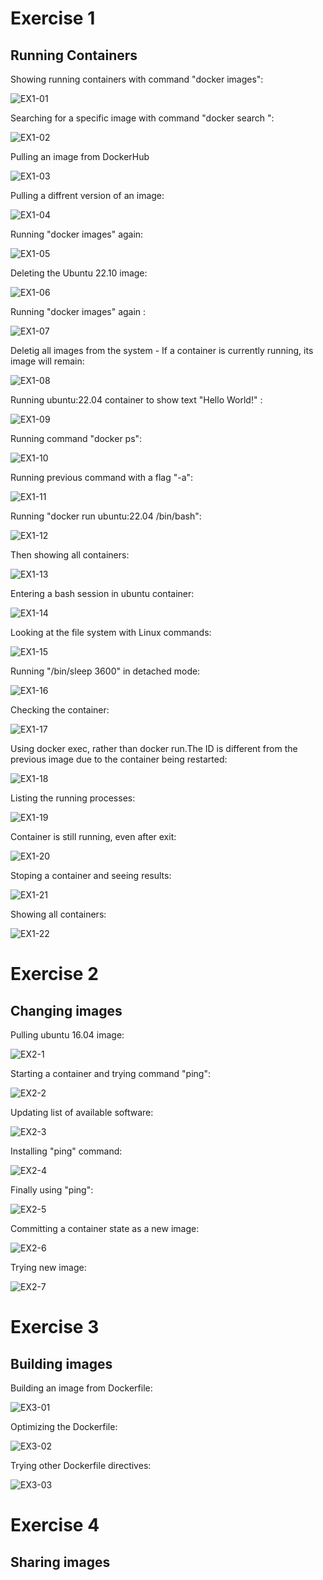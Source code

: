 # Exercise 1
## Running Containers
Showing running containers with command "docker images":

![EX1-01](./screenshots/ex1-01.png)

Searching for a specific image with command "docker search <name>":

![EX1-02](./screenshots/ex1-02.png)

Pulling an image from DockerHub

![EX1-03](./screenshots/ex1-03.png)

Pulling a diffrent version of an image:

![EX1-04](./screenshots/ex1-04.png)

Running "docker images" again:

![EX1-05](./screenshots/ex1-05.png)

Deleting the Ubuntu 22.10 image:

![EX1-06](./screenshots/ex1-06.png)

Running "docker images" again :

![EX1-07](./screenshots/ex1-07.png)

Deletig all images from the system - If a container is currently running, its image will remain:

![EX1-08](./screenshots/ex1-08.png)

Running ubuntu:22.04 container to show text "Hello World!" :

![EX1-09](./screenshots/ex1-09.png)

Running command "docker ps":

![EX1-10](./screenshots/ex1-10.png)

Running previous command with a flag "-a":

![EX1-11](./screenshots/ex1-11.png)

Running "docker run ubuntu:22.04 /bin/bash":

![EX1-12](./screenshots/ex1-12.png)

Then showing all containers:

![EX1-13](./screenshots/ex1-13.png)

Entering a bash session in ubuntu container:

![EX1-14](./screenshots/ex1-14.png)

Looking at the file system with Linux commands:

![EX1-15](./screenshots/ex1-15.png)

Running "/bin/sleep 3600" in detached mode:

![EX1-16](./screenshots/ex1-16.png)

Checking the container:

![EX1-17](./screenshots/ex1-17.png)

Using docker exec, rather than docker run.The ID is different from the previous image due to the container being restarted:

![EX1-18](./screenshots/ex1-18.png)

Listing the running processes:

![EX1-19](./screenshots/ex1-19.png)

Container is still running, even after exit:

![EX1-20](./screenshots/ex1-20.png)

Stoping a container and seeing results:

![EX1-21](./screenshots/ex1-21.png)

Showing all containers:

![EX1-22](./screenshots/ex1-22.png)

# Exercise 2
## Changing images

Pulling ubuntu 16.04 image:

![EX2-1](./screenshots/ex2-01.png)

Starting a container and trying command "ping":

![EX2-2](./screenshots/ex2-02.png)

Updating list of available software:

![EX2-3](./screenshots/ex2-03.png)

Installing "ping" command:

![EX2-4](./screenshots/ex2-04.png)

Finally using "ping":

![EX2-5](./screenshots/ex2-05.png)

Committing a container state as a new image:

![EX2-6](./screenshots/ex2-06.png)

Trying new image:

![EX2-7](./screenshots/ex2-07.png)

# Exercise 3
## Building images

Building an image from Dockerfile:

![EX3-01](./screenshots/ex3-01.png)

Optimizing the Dockerfile:

![EX3-02](./screenshots/ex3-02.png)

Trying other Dockerfile directives:

![EX3-03](./screenshots/ex3-03.png)

# Exercise 4
## Sharing images
